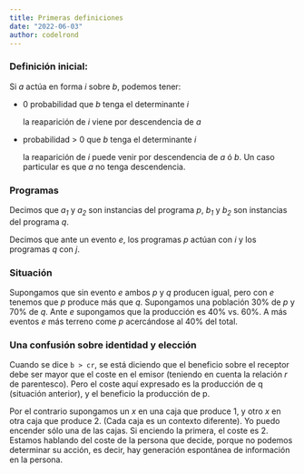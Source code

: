 ```yaml
---
title: Primeras definiciones
date: "2022-06-03"
author: codelrond
---
```


### Definición inicial:

Si _a_ actúa en forma _i_ sobre _b_, podemos tener:

- 0 probabilidad que _b_ tenga el determinante _i_

    la reaparición de _i_ viene por descendencia de _a_

- probabilidad > 0 que _b_ tenga el determinante _i_

    la reaparición de _i_ puede venir por descendencia de _a_ ó _b_. Un caso particular es que _a_ no tenga descendencia.

### Programas

Decimos que _a<sub>1</sub>_ y _a<sub>2</sub>_ son instancias del programa _p_, _b<sub>1</sub>_ y _b<sub>2</sub>_ son instancias del programa _q_.

Decimos que ante un evento _e_, los programas _p_ actúan con _i_ y los programas _q_ con _j_.

### Situación

Supongamos que sin evento _e_ ambos _p_ y _q_ producen igual, pero con _e_ tenemos que _p_ produce más que _q_. Supongamos una población 30% de _p_ y 70% de _q_. Ante _e_ supongamos que la producción es 40% vs. 60%. A más eventos _e_ más terreno come _p_ acercándose al 40% del total.

### Una confusión sobre identidad y elección

Cuando se dice <code>b > cr</code>, se está diciendo que el beneficio sobre el receptor debe ser mayor que el coste en el emisor (teniendo en cuenta la relación _r_ de parentesco). Pero el coste aquí expresado es la producción de q (situación anterior), y el beneficio la producción de p.

Por el contrario supongamos un _x_ en una caja que produce 1, y otro _x_ en otra caja que produce 2. (Cada caja es un contexto diferente). Yo puedo encender sólo una de las cajas. Si enciendo la primera, el coste es 2. Estamos hablando del coste de la persona que decide, porque no podemos determinar su acción, es decir, hay generación espontánea de información en la persona.